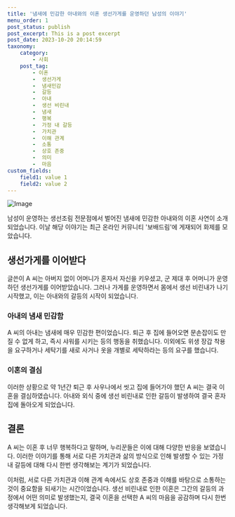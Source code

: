 ```yaml
---
title: '냄새에 민감한 아내와의 이혼 생선가게를 운영하던 남성의 이야기'
menu_order: 1
post_status: publish
post_excerpt: This is a post excerpt
post_date: 2023-10-20 20:14:59
taxonomy:
    category:
        - 사회
    post_tag:
        - 이혼
        -  생선가게
        -  냄새민감
        -  갈등
        -  아내
        -  생선 비린내
        -  냄새
        -  행복
        -  가정 내 갈등
        -  가치관
        -  이해 관계
        -  소통
        -  상호 존중
        -  의미
        -  마음
custom_fields:
    field1: value 1
    field2: value 2
---
```


![Image](https://imgnews.pstatic.net/image/020/2024/02/07/0003547024_001_20240207094303545.jpg?type=w647)


남성이 운영하는 생선조림 전문점에서 벌어진 냄새에 민감한 아내와의 이혼 사연이 소개되었습니다. 이날 해당 이야기는 최근 온라인 커뮤니티 '보배드림'에 게재되어 화제를 모았습니다.

## 생선가게를 이어받다

글쓴이 A 씨는 아버지 없이 어머니가 혼자서 자신을 키우셨고, 군 제대 후 어머니가 운영하던 생선가게를 이어받았습니다. 그러나 가게를 운영하면서 몸에서 생선 비린내가 나기 시작했고, 이는 아내와의 갈등의 시작이 되었습니다.

### 아내의 냄새 민감함

A 씨의 아내는 냄새에 매우 민감한 편이었습니다. 퇴근 후 집에 들어오면 문손잡이도 만질 수 없게 하고, 즉시 샤워를 시키는 등의 행동을 취했습니다. 이외에도 위생 장갑 착용을 요구하거나 세탁기를 새로 사거나 옷을 개별로 세탁하라는 등의 요구를 했습니다.

### 이혼의 결심

이러한 상황으로 약 1년간 퇴근 후 사우나에서 씻고 집에 들어가야 했던 A 씨는 결국 이혼을 결심하였습니다. 아내와 외식 중에 생선 비린내로 인한 갈등이 발생하여 결국 혼자 집에 돌아오게 되었습니다.

## 결론

A 씨는 이혼 후 너무 행복하다고 말하며, 누리꾼들은 이에 대해 다양한 반응을 보였습니다. 이러한 이야기를 통해 서로 다른 가치관과 삶의 방식으로 인해 발생할 수 있는 가정 내 갈등에 대해 다시 한번 생각해보는 계기가 되었습니다.

이처럼, 서로 다른 가치관과 이해 관계 속에서도 상호 존중과 이해를 바탕으로 소통하는 것이 중요함을 되새기는 시간이었습니다. 생선 비린내로 인한 이혼은 그간의 갈등의 과정에서 어떤 의미로 발생했는지, 결국 이혼을 선택한 A 씨의 마음을 공감하며 다시 한번 생각해보게 되었습니다.
